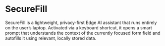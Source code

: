 # SecureFill
  SecureFill is a lightweight, privacy-first Edge AI assistant that runs entirely on   the user’s laptop. Activated via a keyboard shortcut, it opens a smart prompt that understands the context of the currently focused form field and autofills it using relevant, locally stored data. 
